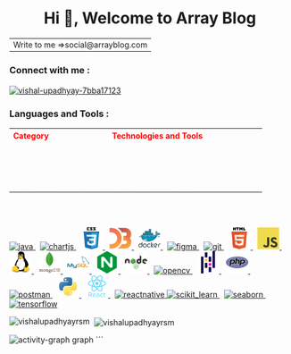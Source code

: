<h1 align="center">Hi 👋, Welcome to Array Blog</h1>
<!-- <h3 align="center"><marquee>I'm Project Researcher at Indian Institute of Technology Bombay</marquee></h3> -->
<table>
  <tr>
    <!-- Text Section -->
    <td>
      Write to me =>social@arrayblog.com<br/> 
    </td>
  </tr>
</table>

<h3 align="left">Connect with me :</h3>
<p align="left">
<a href="https://www.linkedin.com/in/array-blog-004261357/" target="blank">
<img align="center" src="https://raw.githubusercontent.com/rahuldkjain/github-profile-readme-generator/master/src/images/icons/Social/linked-in-alt.svg" alt="vishal-upadhyay-7bba17123" height="30" width="40" />
</a>
<!-- <a href="https://kaggle.com/vishalrsm" target="blank">
<img align="center" src="https://raw.githubusercontent.com/rahuldkjain/github-profile-readme-generator/master/src/images/icons/Social/kaggle.svg" alt="vishalrsm" height="30" width="40" /> -->
</a>
</p>

<h3 align="left" >Languages and Tools :</h3>

<table>
  <tr>
    <th style="color: Red;">Category</th>
    <th style="color: red;">Technologies and Tools</th>
  </tr>
  <tr>
    <td style="color: white;">Frontend</td>
    <td style="color: white;">HTML, CSS, Bootstrap, JavaScript, React, React Native</td>
  </tr>
  <tr>
    <td style="color: white;">Backend</td>
    <td style="color: white;">Node.js, Java, JDBC, Spring Boot</td>
  </tr>
  <tr>
    <td style="color: white;">API</td>
    <td style="color: white;">REST API, Microservices, GraphQL, SOAP</td>
  </tr>
  <tr>
    <td style="color: white;">Tools</td>
    <td style="color: white;">VS Code, IntelliJ IDEA, Postman, Git</td>
  </tr>
</table>
<br><br>

<p align="left">
<a href="https://www.java.com/" target="_blank" rel="noreferrer"> 
    <img src="https://cdn.worldvectorlogo.com/logos/java.svg" alt="java" width="40" height="40"/> 
</a> &nbsp;
<a href="https://www.chartjs.org" target="_blank" rel="noreferrer"> <img src="https://www.chartjs.org/media/logo-title.svg" alt="chartjs" width="40" height="40"/> 
</a>&nbsp;
<a href="https://www.w3schools.com/css/" target="_blank" rel="noreferrer"> <img src="https://raw.githubusercontent.com/devicons/devicon/master/icons/css3/css3-original-wordmark.svg" alt="css3" width="40" height="40"/> </a>&nbsp; 
<a href="https://d3js.org/" target="_blank" rel="noreferrer"> <img src="https://raw.githubusercontent.com/devicons/devicon/master/icons/d3js/d3js-original.svg" alt="d3js" width="40" height="40"/> </a>&nbsp;
 <a href="https://www.docker.com/" target="_blank" rel="noreferrer"> <img src="https://raw.githubusercontent.com/devicons/devicon/master/icons/docker/docker-original-wordmark.svg" alt="docker" width="40" height="40"/> </a>&nbsp;
 <a href="https://www.figma.com/" target="_blank" rel="noreferrer"> <img src="https://www.vectorlogo.zone/logos/figma/figma-icon.svg" alt="figma" width="40" height="40"/> 
 </a> &nbsp;
  <a href="https://git-scm.com/" target="_blank" rel="noreferrer"> <img src="https://www.vectorlogo.zone/logos/git-scm/git-scm-icon.svg" alt="git" width="40" height="40"/> </a>&nbsp; 
  <a href="https://www.w3.org/html/" target="_blank" rel="noreferrer"> <img src="https://raw.githubusercontent.com/devicons/devicon/master/icons/html5/html5-original-wordmark.svg" alt="html5" width="40" height="40"/> </a>&nbsp; 
  <a href="https://developer.mozilla.org/en-US/docs/Web/JavaScript" target="_blank" rel="noreferrer"> <img src="https://raw.githubusercontent.com/devicons/devicon/master/icons/javascript/javascript-original.svg" alt="javascript" width="40" height="40"/> </a>&nbsp;
   <a href="https://www.linux.org/" target="_blank" rel="noreferrer"> <img src="https://raw.githubusercontent.com/devicons/devicon/master/icons/linux/linux-original.svg" alt="linux" width="40" height="40"/> </a>&nbsp;
    <a href="https://www.mongodb.com/" target="_blank" rel="noreferrer"> <img src="https://raw.githubusercontent.com/devicons/devicon/master/icons/mongodb/mongodb-original-wordmark.svg" alt="mongodb" width="40" height="40"/> </a>&nbsp; 
    <a href="https://www.mysql.com/" target="_blank" rel="noreferrer"> <img src="https://raw.githubusercontent.com/devicons/devicon/master/icons/mysql/mysql-original-wordmark.svg" alt="mysql" width="40" height="40"/> </a>&nbsp; 
    <a href="https://www.nginx.com" target="_blank" rel="noreferrer"> <img src="https://raw.githubusercontent.com/devicons/devicon/master/icons/nginx/nginx-original.svg" alt="nginx" width="40" height="40"/> </a>&nbsp; 
    <a href="https://nodejs.org" target="_blank" rel="noreferrer"> <img src="https://raw.githubusercontent.com/devicons/devicon/master/icons/nodejs/nodejs-original-wordmark.svg" alt="nodejs" width="40" height="40"/> </a> &nbsp;
    <a href="https://opencv.org/" target="_blank" rel="noreferrer"> <img src="https://www.vectorlogo.zone/logos/opencv/opencv-icon.svg" alt="opencv" width="40" height="40"/> </a>&nbsp; 
    <a href="https://pandas.pydata.org/" target="_blank" rel="noreferrer"> <img src="https://raw.githubusercontent.com/devicons/devicon/2ae2a900d2f041da66e950e4d48052658d850630/icons/pandas/pandas-original.svg" alt="pandas" width="40" height="40"/> </a>&nbsp; 
    <a href="https://www.php.net" target="_blank" rel="noreferrer"> <img src="https://raw.githubusercontent.com/devicons/devicon/master/icons/php/php-original.svg" alt="php" width="40" height="40"/> </a>&nbsp;
     <a href="https://postman.com" target="_blank" rel="noreferrer"> <img src="https://www.vectorlogo.zone/logos/getpostman/getpostman-icon.svg" alt="postman" width="40" height="40"/> </a>&nbsp;
      <a href="https://www.python.org" target="_blank" rel="noreferrer"> <img src="https://raw.githubusercontent.com/devicons/devicon/master/icons/python/python-original.svg" alt="python" width="40" height="40"/> </a>&nbsp;
       <a href="https://reactjs.org/" target="_blank" rel="noreferrer"> <img src="https://raw.githubusercontent.com/devicons/devicon/master/icons/react/react-original-wordmark.svg" alt="react" width="40" height="40"/> </a>&nbsp;
        <a href="https://reactnative.dev/" target="_blank" rel="noreferrer"> <img src="https://reactnative.dev/img/header_logo.svg" alt="reactnative" width="40" height="40"/> </a> <a href="https://scikit-learn.org/" target="_blank" rel="noreferrer"> <img src="https://upload.wikimedia.org/wikipedia/commons/0/05/Scikit_learn_logo_small.svg" alt="scikit_learn" width="40" height="40"/> </a>&nbsp; 
        <a href="https://seaborn.pydata.org/" target="_blank" rel="noreferrer"> <img src="https://seaborn.pydata.org/_images/logo-mark-lightbg.svg" alt="seaborn" width="40" height="40"/> </a>&nbsp; 
        <a href="https://www.tensorflow.org" target="_blank" rel="noreferrer"> <img src="https://www.vectorlogo.zone/logos/tensorflow/tensorflow-icon.svg" alt="tensorflow" width="40" height="40"/> </a> </p>

<p>
<img align="left" src="https://github-readme-stats.vercel.app/api/top-langs?username=arrayblog&show_icons=true&locale=en&layout=compact" alt="vishalupadhyayrsm" />
</p> 
<!-- <p>&nbsp;
<img align="center" src="https://github-readme-stats.vercel.app/api?username=vishalupadhyayrsm&show_icons=true&locale=en" alt="vishalupadhyayrsm" />
</p> -->
<p> &nbsp;
<img align="center" src="https://github-readme-streak-stats.herokuapp.com/?user=arrayblog&" alt="vishalupadhyayrsm" />
</p>
<img src="https://github-readme-activity-graph.vercel.app/graph?username=arrayblog&radius=16&theme=react&area=true&order=5" height="300" alt="activity-graph graph"  />
```
